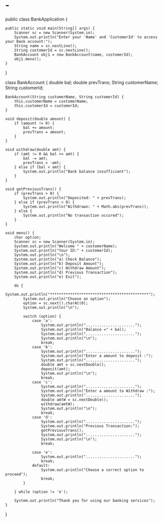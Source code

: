 # -





public class BankApplication {


    public static void main(String[] args) {
        Scanner sc = new Scanner(System.in);
        System.out.println("Enter your 'Name' and 'CustomerId' to access your Bank account:");
        String name = sc.nextLine();
        String customerId = sc.nextLine();
        BankAccount obj1 = new BankAccount(name, customerId);
        obj1.menu();
    }
}

class BankAccount {
    double bal;
    double prevTrans;
    String customerName;
    String customerId;

    BankAccount(String customerName, String customerId) {
        this.customerName = customerName;
        this.customerId = customerId;
    }

    void deposit(double amount) {
        if (amount != 0) {
            bal += amount;
            prevTrans = amount;
        }
    }

    void withdraw(double amt) {
        if (amt != 0 && bal >= amt) {
            bal -= amt;
            prevTrans = -amt;
        } else if (bal < amt) {
            System.out.println("Bank balance insufficient");
        }
    }

    void getPreviousTrans() {
        if (prevTrans > 0) {
            System.out.println("Deposited: " + prevTrans);
        } else if (prevTrans < 0) {
            System.out.println("Withdrawn: " + Math.abs(prevTrans));
        } else {
            System.out.println("No transaction occured");
        }
    }

    void menu() {
        char option;
        Scanner sc = new Scanner(System.in);
        System.out.println("Welcome " + customerName);
        System.out.println("Your ID:" + customerId);
        System.out.println("\n");
        System.out.println("a) Check Balance");
        System.out.println("b) Deposit Amount");
        System.out.println("c) Withdraw Amount");
        System.out.println("d) Previous Transaction");
        System.out.println("e) Exit");

        do {
            System.out.println("********************************************");
            System.out.println("Choose an option");
            option = sc.next().charAt(0);
            System.out.println("\n");

            switch (option) {
                case 'a':
                    System.out.println("......................");
                    System.out.println("Balance =" + bal);
                    System.out.println("......................");
                    System.out.println("\n");
                    break;
                case 'b':
                    System.out.println("......................");
                    System.out.println("Enter a amount to deposit :");
                    System.out.println("......................");
                    double amt = sc.nextDouble();
                    deposit(amt);
                    System.out.println("\n");
                    break;
                case 'c':
                    System.out.println("......................");
                    System.out.println("Enter a amount to Withdraw :");
                    System.out.println("......................");
                    double amtW = sc.nextDouble();
                    withdraw(amtW);
                    System.out.println("\n");
                    break;
                case 'd':
                    System.out.println("......................");
                    System.out.println("Previous Transaction:");
                    getPreviousTrans();
                    System.out.println("......................");
                    System.out.println("\n");
                    break;

                case 'e':
                    System.out.println("......................");
                    break;
                default:
                    System.out.println("Choose a correct option to proceed");
                    break;
            }

        } while (option != 'e');

        System.out.println("Thank you for using our banking services");
    }

}


